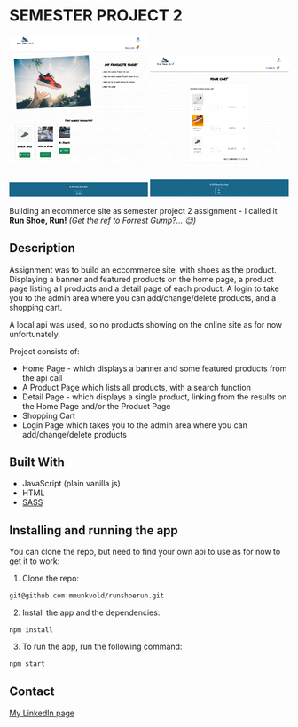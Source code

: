 # SEMESTER PROJECT 2 

<p float="left">
    <img src="https://github.com/mmunkvold/runshoerun/blob/main/images/runshoerun.png" width="250" alt="Home Page of Run Shoe, Run site">
    <img src="https://github.com/mmunkvold/runshoerun/blob/main/images/detail.png" width="250" alt="Shopping cart of the Run Shoe, Run site">
</p>

Building an ecommerce site as semester project 2 assignment - I called it **Run Shoe, Run!** *(Get the ref to Forrest Gump?... :wink:)*

## Description

Assignment was to build an eccommerce site, with shoes as the product. Displaying a banner and featured products on the home page, a product page listing all products and a detail page of each product. A login to take you to the admin area where you can add/change/delete products, and a shopping cart. 

A local api was used, so no products showing on the online site as for now unfortunately.

Project consists of:

- Home Page - which displays a banner and some featured products from the api call
- A Product Page which lists all products, with a search function
- Detail Page - which displays a single product, linking from the results on the Home Page and/or the Product Page
- Shopping Cart
- Login Page which takes you to the admin area where you can add/change/delete products

## Built With

- JavaScript (plain vanilla js)
- HTML
- [SASS](https://sass-lang.com/)

## Installing and running the app

You can clone the repo, but need to find your own api to use as for now to get it to work:

1. Clone the repo:

```bash
git@github.com:mmunkvold/runshoerun.git
```

2. Install the app and the dependencies:

```
npm install
```

3. To run the app, run the following command:

```bash
npm start
```

## Contact

[My LinkedIn page](https://www.linkedin.com/in/monica-munkvold-nikolaisen/)


